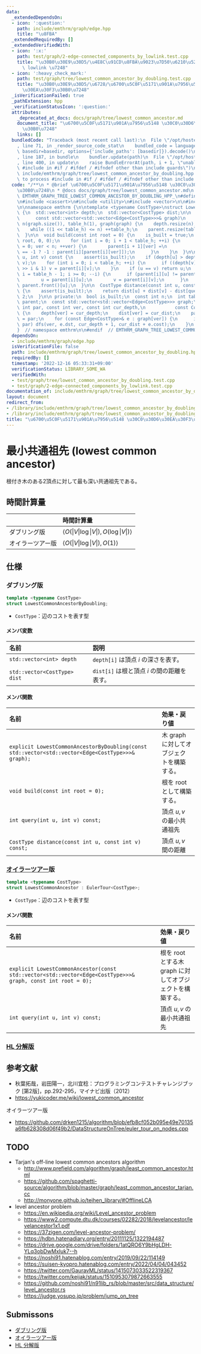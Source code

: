 ```yaml
---
data:
  _extendedDependsOn:
  - icon: ':question:'
    path: include/emthrm/graph/edge.hpp
    title: "\u8FBA"
  _extendedRequiredBy: []
  _extendedVerifiedWith:
  - icon: ':x:'
    path: test/graph/2-edge-connected_components_by_lowlink.test.cpp
    title: "\u30B0\u30E9\u30D5/\u4E8C\u91CD\u8FBA\u9023\u7D50\u6210\u5206\u5206\u89E3\
      \ lowlink \u7248"
  - icon: ':heavy_check_mark:'
    path: test/graph/tree/lowest_common_ancestor_by_doubling.test.cpp
    title: "\u30B0\u30E9\u30D5/\u6728/\u6700\u5C0F\u5171\u901A\u7956\u5148 \u30C0\u30D6\
      \u30EA\u30F3\u30B0\u7248"
  _isVerificationFailed: true
  _pathExtension: hpp
  _verificationStatusIcon: ':question:'
  attributes:
    _deprecated_at_docs: docs/graph/tree/lowest_common_ancestor.md
    document_title: "\u6700\u5C0F\u5171\u901A\u7956\u5148 \u30C0\u30D6\u30EA\u30F3\
      \u30B0\u7248"
    links: []
  bundledCode: "Traceback (most recent call last):\n  File \"/opt/hostedtoolcache/Python/3.9.16/x64/lib/python3.9/site-packages/onlinejudge_verify/documentation/build.py\"\
    , line 71, in _render_source_code_stat\n    bundled_code = language.bundle(stat.path,\
    \ basedir=basedir, options={'include_paths': [basedir]}).decode()\n  File \"/opt/hostedtoolcache/Python/3.9.16/x64/lib/python3.9/site-packages/onlinejudge_verify/languages/cplusplus.py\"\
    , line 187, in bundle\n    bundler.update(path)\n  File \"/opt/hostedtoolcache/Python/3.9.16/x64/lib/python3.9/site-packages/onlinejudge_verify/languages/cplusplus_bundle.py\"\
    , line 400, in update\n    raise BundleErrorAt(path, i + 1, \"unable to process\
    \ #include in #if / #ifdef / #ifndef other than include guards\")\nonlinejudge_verify.languages.cplusplus_bundle.BundleErrorAt:\
    \ include/emthrm/graph/tree/lowest_common_ancestor_by_doubling.hpp: line 13: unable\
    \ to process #include in #if / #ifdef / #ifndef other than include guards\n"
  code: "/**\n * @brief \u6700\u5C0F\u5171\u901A\u7956\u5148 \u30C0\u30D6\u30EA\u30F3\
    \u30B0\u7248\n * @docs docs/graph/tree/lowest_common_ancestor.md\n */\n\n#ifndef\
    \ EMTHRM_GRAPH_TREE_LOWEST_COMMON_ANCESTOR_BY_DOUBLING_HPP_\n#define EMTHRM_GRAPH_TREE_LOWEST_COMMON_ANCESTOR_BY_DOUBLING_HPP_\n\
    \n#include <cassert>\n#include <utility>\n#include <vector>\n\n#include \"emthrm/graph/edge.hpp\"\
    \n\nnamespace emthrm {\n\ntemplate <typename CostType>\nstruct LowestCommonAncestorByDoubling\
    \ {\n  std::vector<int> depth;\n  std::vector<CostType> dist;\n\n  explicit LowestCommonAncestorByDoubling(\n\
    \      const std::vector<std::vector<Edge<CostType>>>& graph)\n      : is_built(false),\
    \ n(graph.size()), table_h(1), graph(graph) {\n    depth.resize(n);\n    dist.resize(n);\n\
    \    while ((1 << table_h) <= n) ++table_h;\n    parent.resize(table_h, std::vector<int>(n));\n\
    \  }\n\n  void build(const int root = 0) {\n    is_built = true;\n    dfs(-1,\
    \ root, 0, 0);\n    for (int i = 0; i + 1 < table_h; ++i) {\n      for (int ver\
    \ = 0; ver < n; ++ver) {\n        parent[i + 1][ver] =\n            (parent[i][ver]\
    \ == -1 ? -1 : parent[i][parent[i][ver]]);\n      }\n    }\n  }\n\n  int query(int\
    \ u, int v) const {\n    assert(is_built);\n    if (depth[u] > depth[v]) std::swap(u,\
    \ v);\n    for (int i = 0; i < table_h; ++i) {\n      if ((depth[v] - depth[u])\
    \ >> i & 1) v = parent[i][v];\n    }\n    if (u == v) return u;\n    for (int\
    \ i = table_h - 1; i >= 0; --i) {\n      if (parent[i][u] != parent[i][v]) {\n\
    \        u = parent[i][u];\n        v = parent[i][v];\n      }\n    }\n    return\
    \ parent.front()[u];\n  }\n\n  CostType distance(const int u, const int v) const\
    \ {\n    assert(is_built);\n    return dist[u] + dist[v] - dist[query(u, v)] *\
    \ 2;\n  }\n\n private:\n  bool is_built;\n  const int n;\n  int table_h;\n  std::vector<std::vector<int>>\
    \ parent;\n  const std::vector<std::vector<Edge<CostType>>> graph;\n\n  void dfs(const\
    \ int par, const int ver, const int cur_depth,\n           const CostType cur_dist)\
    \ {\n    depth[ver] = cur_depth;\n    dist[ver] = cur_dist;\n    parent.front()[ver]\
    \ = par;\n    for (const Edge<CostType>& e : graph[ver]) {\n      if (e.dst !=\
    \ par) dfs(ver, e.dst, cur_depth + 1, cur_dist + e.cost);\n    }\n  }\n};\n\n\
    }  // namespace emthrm\n\n#endif  // EMTHRM_GRAPH_TREE_LOWEST_COMMON_ANCESTOR_BY_DOUBLING_HPP_\n"
  dependsOn:
  - include/emthrm/graph/edge.hpp
  isVerificationFile: false
  path: include/emthrm/graph/tree/lowest_common_ancestor_by_doubling.hpp
  requiredBy: []
  timestamp: '2022-12-16 05:33:31+09:00'
  verificationStatus: LIBRARY_SOME_WA
  verifiedWith:
  - test/graph/tree/lowest_common_ancestor_by_doubling.test.cpp
  - test/graph/2-edge-connected_components_by_lowlink.test.cpp
documentation_of: include/emthrm/graph/tree/lowest_common_ancestor_by_doubling.hpp
layout: document
redirect_from:
- /library/include/emthrm/graph/tree/lowest_common_ancestor_by_doubling.hpp
- /library/include/emthrm/graph/tree/lowest_common_ancestor_by_doubling.hpp.html
title: "\u6700\u5C0F\u5171\u901A\u7956\u5148 \u30C0\u30D6\u30EA\u30F3\u30B0\u7248"
---
```

# 最小共通祖先 (lowest common ancestor)

根付き木のある2頂点に対して最も深い共通祖先である。


## 時間計算量

||時間計算量|
|:--|:--|
|ダブリング版|$\langle O(\lvert V \rvert \log{\lvert V \rvert}), O(\log{\lvert V \rvert}) \rangle$|
|オイラーツアー版|$\langle O(\lvert V \rvert \log{\lvert V \rvert}), O(1) \rangle$|


## 仕様

### ダブリング版

```cpp
template <typename CostType>
struct LowestCommonAncestorByDoubling;
```

- `CostType`：辺のコストを表す型

#### メンバ変数

|名前|説明|
|:--|:--|
|`std::vector<int> depth`|`depth[i]` は頂点 $i$ の深さを表す。|
|`std::vector<CostType> dist`|`dist[i]` は根と頂点 $i$ の間の距離を表す。|

#### メンバ関数

|名前|効果・戻り値|
|:--|:--|
|`explicit LowestCommonAncestorByDoubling(const std::vector<std::vector<Edge<CostType>>>& graph);`|木 $\mathrm{graph}$ に対してオブジェクトを構築する。|
|`void build(const int root = 0);`|根を $\mathrm{root}$ として構築する。|
|`int query(int u, int v) const;`|頂点 $u, v$ の最小共通祖先|
|`CostType distance(const int u, const int v) const;`|頂点 $u, v$ 間の距離|


### [オイラーツアー](euler_tour.md)版

```cpp
template <typename CostType>
struct LowestCommonAncestor : EulerTour<CostType>;
```

- `CostType`：辺のコストを表す型

#### メンバ関数

|名前|効果・戻り値|
|:--|:--|
|`explicit LowestCommonAncestor(const std::vector<std::vector<Edge<CostType>>>& graph, const int root = 0);`|根を $\mathrm{root}$ とする木 $\mathrm{graph}$ に対してオブジェクトを構築する。|
|`int query(int u, int v) const;`|頂点 $u, v$ の最小共通祖先|


### [HL 分解版](heavy-light_decomposition.md)


## 参考文献

- 秋葉拓哉，岩田陽一，北川宜稔：プログラミングコンテストチャレンジブック \[第2版\]，pp.292-295，マイナビ出版（2012）
- https://yukicoder.me/wiki/lowest_common_ancestor

オイラーツアー版
- https://github.com/drken1215/algorithm/blob/efb8cf052b095e49e70135a6fb628308d06f49b2/DataStructureOnTree/euler_tour_on_nodes.cpp


## TODO

- Tarjan's off-line lowest common ancestors algorithm
  - http://www.prefield.com/algorithm/graph/least_common_ancestor.html
  - https://github.com/spaghetti-source/algorithm/blob/master/graph/least_common_ancestor_tarjan.cc
  - http://monyone.github.io/teihen_library/#OfflineLCA
- level ancestor problem
  - https://en.wikipedia.org/wiki/Level_ancestor_problem
  - https://www2.compute.dtu.dk/courses/02282/2018/levelancestor/levelancestor1x1.pdf
  - https://37zigen.com/level-ancestor-problem/
  - https://hdbn.hatenadiary.org/entry/20111125/1322194487
  - https://drive.google.com/drive/folders/1atQRO6Y9bHgLDH-YLq3obDwMxIuk7--h
  - https://noshi91.hatenablog.com/entry/2019/09/22/114149
  - https://suisen-kyopro.hatenablog.com/entry/2022/04/04/043452
  - https://twitter.com/GauravML/status/1415073033522319367
  - https://twitter.com/keijak/status/1510953079872663555
  - https://github.com/noshi91/n91lib_rs/blob/master/src/data_structure/level_ancestor.rs
  - https://judge.yosupo.jp/problem/jump_on_tree


## Submissons

- [ダブリング版](https://onlinejudge.u-aizu.ac.jp/solutions/problem/GRL_5_C/review/4084783/emthrm/C++14)
- [オイラーツアー版](https://onlinejudge.u-aizu.ac.jp/solutions/problem/2667/review/4084875/emthrm/C++14)
- [HL 分解版](https://onlinejudge.u-aizu.ac.jp/solutions/problem/GRL_5_C/review/4093404/emthrm/C++14)
